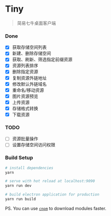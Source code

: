 # Tiny

> 简易七牛桌面客户端

### Done
* [x] 获取存储空间列表
* [x] 新建、删除存储空间
* [x] 获取、刷新、筛选指定前缀资源
* [x] 资源列表排序
* [x] 删除指定资源
* [x] 复制资源外链地址
* [x] 修改默认外链域名
* [x] 重命名/移动资源
* [x] 图片资源预览
* [x] 上传资源
* [x] 存储格式转换
* [x] 下载资源

### TODO
* [ ] 资源批量操作
* [ ] 设置存储空间访问权限

### Build Setup

``` bash
# install dependencies
yarn

# serve with hot reload at localhost:9090
yarn run dev

# build electron application for production
yarn run build
```

PS. You can use [`cnpm`](https://npm.taobao.org/) to download modules faster.
